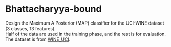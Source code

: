 # Bhattacharyya-bound

Design the Maximum A Posterior (MAP) classifier for the UCI-WINE dataset (3 classes,  13 features).  
Half of the data are used in the training phase, and the rest is for evaluation.  
The dataset is from [WINE_UCI](http://archive.ics.uci.edu/ml/datasets/wine).
